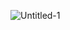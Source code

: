 ![Untitled-1](https://user-images.githubusercontent.com/118968958/203999365-82b3ccf8-83b5-44da-abc8-e3c8622016a3.jpg)

